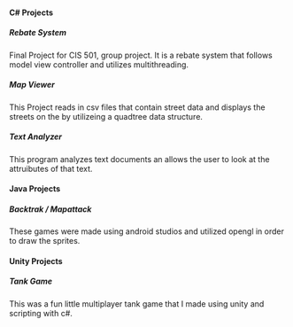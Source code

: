 <h4>C# Projects</4>
<h5>Rebate System</h5>
Final Project for CIS 501, group project. It is a rebate system that follows model view controller and utilizes multithreading.
<h5>Map Viewer</h5>
This Project reads in csv files that contain street data and displays the streets on the by utilizeing a quadtree data structure.
<h5>Text Analyzer</h5>
This program analyzes text documents an allows the user to look at the attruibutes of that text.
<h4>Java Projects</4>
<h5>Backtrak / Mapattack</h5>
These games were made using android studios and utilized opengl in order to draw the sprites.
<h4>Unity Projects</4>
<h5>Tank Game</h5>
This was a fun little multiplayer tank game that I made using unity and scripting with c#.
